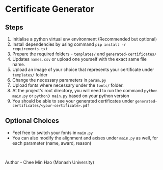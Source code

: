 # Certificate Generator

## Steps
1. Initialise a python virtual env environment (Recommended but optional)
2. Install dependencies by using command `pip install -r requirements.txt`
3. Prepare the required folders - `templates/` and `generated-certificates/`
3. Updates `names.csv` or upload one yourself with the exact same file name.
4. Upload an image of your choice that represents your certificate under `templates/` folder
5. Change the necessary parameters in `param.py`
6. Upload fonts where necessary under the `fonts/` folder.
7. At the project's root directory, you will need to run the command `python main.py` or `python3 main.py` based on your python version
8. You should be able to see your generated certificates under `generated-certificates/<your-certificate>.pdf`

## Optional Choices
- Feel free to switch your fonts in `main.py`
- You can also modify the alignment and axises under `main.py` as well, for each parameter (name, award, reason)

<br>

Author - Chee Min Hao (Monash University)